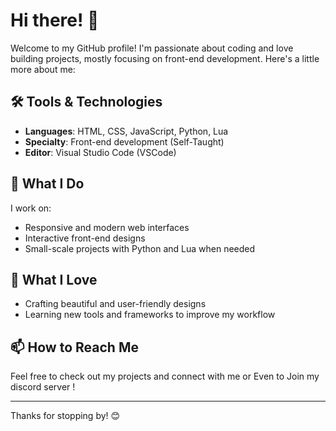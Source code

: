 # Hi there! 👋

Welcome to my GitHub profile! I'm passionate about coding and love building projects, mostly focusing on front-end development. Here's a little more about me:

## 🛠️ Tools & Technologies
- **Languages**: HTML, CSS, JavaScript, Python, Lua
- **Specialty**: Front-end development (Self-Taught)
- **Editor**: Visual Studio Code (VSCode)

## 🚀 What I Do
I work on:
- Responsive and modern web interfaces
- Interactive front-end designs
- Small-scale projects with Python and Lua when needed

## 🌱 What I Love
- Crafting beautiful and user-friendly designs
- Learning new tools and frameworks to improve my workflow

## 📫 How to Reach Me
Feel free to check out my projects and connect with me or Even to Join my discord server !

---
Thanks for stopping by! 😊
